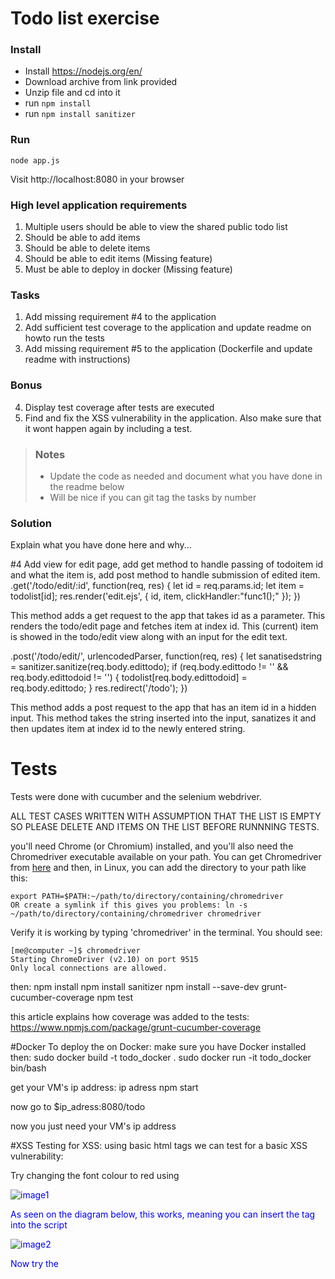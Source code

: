 # Todo list exercise

### Install

- Install https://nodejs.org/en/
- Download archive from link provided
- Unzip file and cd into it
- run `npm install`
- run `npm install sanitizer`


### Run
`node app.js`

Visit http://localhost:8080 in your browser

### High level application requirements
1. Multiple users should be able to view the shared public todo list
2. Should be able to add items
3. Should be able to delete items
4. Should be able to edit items (Missing feature)
5. Must be able to deploy in docker (Missing feature)

### Tasks
1. Add missing requirement #4 to the application
2. Add sufficient test coverage to the application and update readme on howto run the tests
3. Add missing requirement #5 to the application (Dockerfile and update readme with instructions)

### Bonus
4. Display test coverage after tests are executed
5. Find and fix the XSS vulnerability in the application. Also make sure that it wont happen again by including a test.

> ### Notes
> - Update the code as needed and document what you have done in the readme below
> - Will be nice if you can git tag the tasks by number

### Solution
Explain what you have done here and why...

#4 Add view for edit page, add get method to handle passing of todoitem id and what the item is, add post method to handle submission of edited item.
  .get('/todo/edit/:id', function(req, res) {
      let id = req.params.id;
      let item = todolist[id];
      res.render('edit.ejs', { id, item, clickHandler:"func1();" });
  })
  
  
  This method adds a get request to the app that takes id as a parameter.
  This renders the todo/edit page and fetches item at index id. This (current) item is showed in the todo/edit view along with an input for the edit text.
  
  .post('/todo/edit/', urlencodedParser, function(req, res) { 
      let sanatisedstring = sanitizer.sanitize(req.body.edittodo);
      if (req.body.edittodo != '' && req.body.edittodoid != '') {
         todolist[req.body.edittodoid] = req.body.edittodo;
      }
      res.redirect('/todo');
  })
  
  This method adds a post request to the app that has an item id in a hidden input.
  This method takes the string inserted into the input, sanatizes it and then updates item at index id to the newly entered string.


# Tests
Tests were done with cucumber and the selenium webdriver.

ALL TEST CASES WRITTEN WITH ASSUMPTION THAT THE LIST IS EMPTY SO PLEASE DELETE AND ITEMS ON THE LIST BEFORE RUNNNING TESTS.

you'll need Chrome (or Chromium) installed, and you'll also need the Chromedriver executable available on your path. You can get Chromedriver from [here](http://chromedriver.storage.googleapis.com/index.html) and then, in Linux, you can add the directory to your path like this:

    export PATH=$PATH:~/path/to/directory/containing/chromedriver
    OR create a symlink if this gives you problems: ln -s ~/path/to/directory/containing/chromedriver chromedriver
    
    

Verify it is working by typing 'chromedriver' in the terminal. You should see:

    [me@computer ~]$ chromedriver 
    Starting ChromeDriver (v2.10) on port 9515
    Only local connections are allowed.

then:
    npm install
    npm install sanitizer
    npm install --save-dev grunt-cucumber-coverage
    npm test
    
 this article explains how coverage was added to the tests: https://www.npmjs.com/package/grunt-cucumber-coverage

#Docker
To deploy the on Docker:
make sure you have Docker installed
then:	sudo docker build -t todo_docker .
	sudo docker run -it todo_docker bin/bash

get your VM's ip address: ip adress
	npm start

now go to $ip_adress:8080/todo

now you just need your VM's ip address

#XSS
Testing for XSS:
using basic html tags we can test for a basic XSS vulnerability:

Try changing the font colour to red using <font color="blue">


![image1](https://user-images.githubusercontent.com/7296111/34256731-6ce7c200-e65f-11e7-9366-1248ce4e27f6.png)


As seen on the diagram below, this works, meaning you can insert the tag into the script


![image2](https://user-images.githubusercontent.com/7296111/34256732-6d0f1332-e65f-11e7-9296-d8cd1fa64c91.png)

Now try the <script> tag which can be used for XSS attacks


![image3](https://user-images.githubusercontent.com/7296111/34256733-6d38d69a-e65f-11e7-9a1b-ad36d5941acb.png)

This shows that there is a crosssite vulnerability on our form

![image4](https://user-images.githubusercontent.com/7296111/34256734-6d63fdca-e65f-11e7-9f1d-20ca5086a406.png)


The solution to fixing this was to add a sanitizer, where my vulnerable string is:

before using sanitizer on add funtion:

/* Adding an item to the to do list */
.post('/todo/edit/', urlencodedParser, function(req, res) {
    console.log(req.body.edittodoid);
    if (req.body.edittodo != '' && req.body.edittodoid != '') {
        todolist[req.body.edittodoid] = req.body.edittodo;
    }
    res.redirect('/todo');
})

/* Adding an item to the to do list */
.post('/todo/add/', urlencodedParser, function(req, res) {
    if (req.body.newtodo != '') {
        todolist.push(req.body.newtodo);
    }
    res.redirect('/todo');
})


after using sanitizer on add function:

    /* Adding an item to the to do list */
    .post('/todo/edit/', urlencodedParser, function(req, res) {
        let sanatisedstring = sanitizer.sanitize(req.body.edittodo);
        if (req.body.edittodo != '' && req.body.edittodoid != '') {
            todolist[req.body.edittodoid] = req.body.edittodo;
        }
        res.redirect('/todo');
    })

    /* Adding an item to the to do list */
    .post('/todo/add/', urlencodedParser, function(req, res) {
        let sanatisedstring = sanitizer.sanitize(req.body.newtodo);
        if (sanatisedstring != '') {
            todolist.push(sanatisedstring);
        }
        res.redirect('/todo');
    })
    
we used: `npm install sanitizer` to install the sanitizer
 






